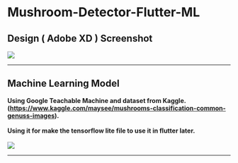 # Mushroom-Detector-Flutter-ML

## Design ( Adobe XD ) Screenshot
![](https://raw.githubusercontent.com/hbfawaz112/Mushroom-Detector-Flutter-ML/main/App%20Design.PNG)

<hr>

## Machine Learning Model
<b>Using Google Teachable Machine and dataset from Kaggle. <br> (https://www.kaggle.com/maysee/mushrooms-classification-common-genuss-images).</b>
<br><br>
<b>Using it for make the tensorflow lite file to use it in flutter later.
<br><br>
![](https://raw.githubusercontent.com/hbfawaz112/Mushroom-Detector-Flutter-ML/main/mm.PNG)
<hr>
